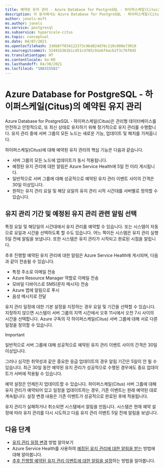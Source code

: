 ```yaml
---
title: 예약된 유지 관리 - Azure Database for PostgreSQL - 하이퍼스케일(Citus)
description: 이 문서에서는 Azure Database for PostgreSQL - 하이퍼스케일(Citus)의 예약된 유지 관리 기능을 설명합니다.
author: jonels-msft
ms.author: jonels
ms.service: postgresql
ms.subservice: hyperscale-citus
ms.topic: conceptual
ms.date: 04/07/2021
ms.openlocfilehash: 336b8ff034122373c9bd824d76c110c808e73010
ms.sourcegitcommit: 52491b361b1cd51c4785c91e6f4acb2f3c76f0d5
ms.translationtype: HT
ms.contentlocale: ko-KR
ms.lasthandoff: 04/30/2021
ms.locfileid: "108315582"
---
```

# <a name="scheduled-maintenance-in-azure-database-for-postgresql--hyperscale-citus"></a>Azure Database for PostgreSQL - 하이퍼스케일(Citus)의 예약된 유지 관리

Azure Database for PostgreSQL - 하이퍼스케일(Citus)은 관리형 데이터베이스를 안전하고 안정적으로, 또 최신 상태로 유지하기 위해 정기적으로 유지 관리를 수행합니다.  유지 관리 중에 서버 그룹의 모든 노드는 새로운 기능, 업데이트 및 패치를 가져옵니다.

하이퍼스케일(Citus)에 대해 예약된 유지 관리의 핵심 기능은 다음과 같습니다.

* 서버 그룹의 모든 노드에 업데이트가 동시 적용됩니다.
* 예정된 유지 관리에 대한 알림은 Azure Service Health에 5일 전 미리 게시됩니다.
* 일반적으로 서버 그룹에 대해 성공적으로 예약된 유지 관리 이벤트 사이의 간격은 30일 이상입니다.
* 원하는 유지 관리 요일 및 해당 요일의 유지 관리 시작 시간대를 서버별로 정의할 수 있습니다.

## <a name="selecting-a-maintenance-window-and-notification-about-upcoming-maintenance"></a>유지 관리 기간 및 예정된 유지 관리 관련 알림 선택

특정 요일 및 해당일의 시간대에서 유지 관리를 예약할 수 있습니다. 또는 시스템이 자동으로 요일과 시간을 선택하도록 할 수도 있습니다. 어느 쪽이든 시스템은 유지 관리 실행 5일 전에 알림을 보냅니다. 또한 시스템은 유지 관리가 시작되고 완료된 시점을 알립니다.

추후 진행할 예약된 유지 관리에 대한 알림은 Azure Service Health에 게시되며, 다음과 같이 전송될 수 있습니다.

* 특정 주소로 이메일 전송
* Azure Resource Manager 역할로 이메일 전송
* 모바일 디바이스로 SMS(문자 메시지) 전송
* Azure 앱에 알림으로 푸시
* 음성 메시지로 전달

유지 관리 일정에 대한 기본 설정을 지정하는 경우 요일 및 기간을 선택할 수 있습니다. 지정하지 않으면 시스템이 서버 그룹의 지역 시간에서 오후 11시에서 오전 7시 사이의 시간을 선택합니다. Azure 구독의 각 하이퍼스케일(Citus) 서버 그룹에 대해 서로 다른 일정을 정의할 수 있습니다.

> [!IMPORTANT]
> 일반적으로 서버 그룹에 대해 성공적으로 예약된 유지 관리 이벤트 사이의 간격은 30일 이상입니다.
>
> 그러나 심각한 취약성과 같은 중요한 응급 업데이트의 경우 알림 기간은 5일이 안 될 수 있습니다. 최근 30일 동안 예약된 유지 관리가 성공적으로 수행된 경우에도 중요 업데이트가 서버에 적용될 수 있습니다.

예약 설정은 언제든지 업데이트할 수 있습니다. 하이퍼스케일(Citus) 서버 그룹에 대해 유지 관리가 예약되어 있고 일정을 업데이트하는 경우, 기존 이벤트는 원래 예약된 대로 계속됩니다. 설정 변경 내용은 기존 이벤트가 성공적으로 완료된 후에 적용됩니다.

유지 관리가 실패하거나 취소되면 시스템에서 알림을 만듭니다.
시스템은 현재 예약 설정에 따라 유지 관리를 다시 시도하고 다음 유지 관리 이벤트 5일 전에 알림을 보냅니다.

## <a name="next-steps"></a>다음 단계

* [유지 관리 일정 변경](howto-hyperscale-maintenance.md) 방법 알아보기
* Azure Service Health를 사용하여 [예정된 유지 관리에 대한 알림을 받는](../service-health/service-notifications.md) 방법에 대해 알아봅니다.
* [추후 진행할 예약된 유지 관리 이벤트에 대한 알림을 설정](../service-health/resource-health-alert-monitor-guide.md)하는 방법을 알아봅니다.
